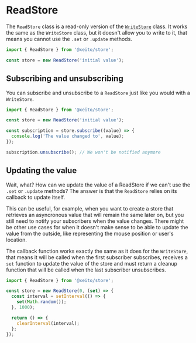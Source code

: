 # ReadStore

The `ReadStore` class is a read-only version of the [`WriteStore`](write-store.md) class.
It works the same as the `WriteStore` class, but it doesn't allow you to write to it, that means you cannot use the `.set` or `.update` methods.

```typescript
import { ReadStore } from '@xeito/store';

const store = new ReadStore('initial value');
```

## Subscribing and unsubscribing

You can subscribe and unsubscribe to a `ReadStore` just like you would with a `WriteStore`.

```typescript
import { ReadStore } from '@xeito/store';

const store = new ReadStore('initial value');

const subscription = store.subscribe((value) => {
  console.log('The value changed to', value);
});

subscription.unsubscribe(); // We won't be notified anymore
```

## Updating the value

Wait, what? How can we update the value of a ReadStore if we can't use the `.set` or `.update` methods?
The answer is that the `ReadStore` relies on its callback to update itself.

This can be useful, for example, when you want to create a store that retrieves an asyncronous value that will remain the same later on, 
but you still need to notify your subscribers when the value changes. There might be other use cases for when it doesn't make sense to be able
to update the value from the outside, like representing the mouse position or user's location.

The callback function works exactly the same as it does for the `WriteStore`, that means it will be called when the first subscriber subscribes, 
receives a `set` function to update the value of the store and must return a cleanup function that will be called when the last subscriber unsubscribes.

```typescript
import { ReadStore } from '@xeito/store';

const store = new ReadStore(0, (set) => {
  const interval = setInterval(() => {
    set(Math.random());
  }, 1000);

  return () => {
    clearInterval(interval);
  };
});
```